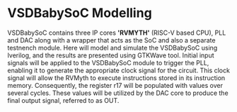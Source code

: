 # VSDBabySoC Modelling
VSDBabySoC contains three IP cores **'RVMYTH'** (RISC-V based CPU), PLL and DAC along with a wrapper that acts as the SoC and also a separate testnench module. Here will model and simulate the VSDBabySoC using Iverilog, and the results are presented using GTKWave tool. Initial input signals will be applied to the VSDBabySoC module to trigger the PLL, enabling it to generate the appropriate clock signal for the circuit. This clock signal will allow the RVMyth to execute instructions stored in its instruction memory. Consequently, the register r17 will be populated with values over several cycles. These values will be utilized by the DAC core to produce the final output signal, referred to as OUT.

